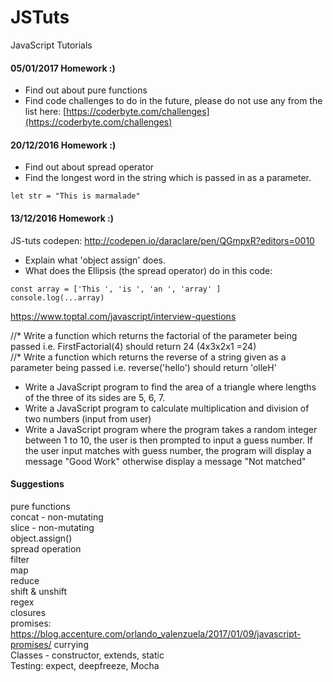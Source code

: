 # JSTuts
JavaScript Tutorials

#### 05/01/2017 Homework :) ####
* Find out about pure functions  
* Find code challenges to do in the future, please do not use any from the list here:
[https://coderbyte.com/challenges](https://coderbyte.com/challenges)

#### 20/12/2016 Homework :) ####
* Find out about spread operator  
* Find the longest word in the string which is passed in as a parameter.  
<pre><code>let str = "This is marmalade"</code></pre>  

#### 13/12/2016 Homework :) ####
JS-tuts codepen: http://codepen.io/daraclare/pen/QGmpxR?editors=0010    

* Explain what 'object assign' does.  
* What does the Ellipsis (the spread operator) do in this code:  
<pre><code>const array = ['This ', 'is ', 'an ', 'array' ]  
console.log(...array)</code></pre>


https://www.toptal.com/javascript/interview-questions  

//* Write a function which returns the factorial of the parameter being passed i.e. FirstFactorial(4) should return 24 (4x3x2x1 =24)  
//* Write a function which returns the reverse of a string given as a parameter being passed i.e. reverse('hello') should return 'olleH'  
* Write a JavaScript program to find the area of a triangle where lengths of the three of its sides are 5, 6, 7.
* Write a JavaScript program to calculate multiplication and division of two numbers (input from user)
* Write a JavaScript program where the program takes a random integer between 1 to 10, the user is then prompted to input a guess number. If the user input matches with guess number, the program will display a message "Good Work" otherwise display a message "Not matched"

#### Suggestions ####
pure functions  
concat - non-mutating  
slice - non-mutating  
object.assign()  
spread operation  
filter  
map  
reduce  
shift & unshift  
regex  
closures  
promises: https://blog.accenture.com/orlando_valenzuela/2017/01/09/javascript-promises/
currying  
Classes - constructor, extends, static  
Testing: expect, deepfreeze, Mocha  


